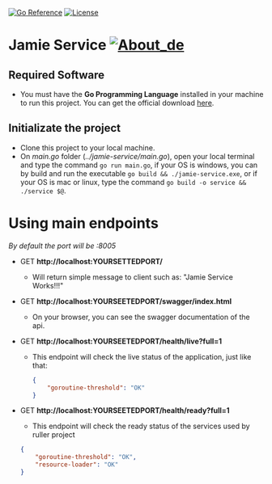 [![Go Reference](https://pkg.go.dev/badge/github.com/abu-lang/goabu.svg)](https://pkg.go.dev/github.com/bancodobrasil/jamie-service)
[![License](https://img.shields.io/badge/License-Apache%202.0-blue.svg)](https://github.com/bancodobrasil/jamie-service/blob/develop/LICENSE)

# Jamie Service [![About_de](https://github.com/yammadev/flag-icons/blob/master/png/BR.png?raw=true)](https://github.com/bancodobrasil/jamie-service/blob/develop/README-PTBR.md)

## Required Software

-   You must have the **Go Programming Language** installed in your machine to run this project. You can get the official download [here](https://go.dev/doc/install).

## Initializate the project

-   Clone this project to your local machine.
- On _main.go_ folder (_../jamie-service/main.go_), open your local terminal and type the command `go run main.go`, if your OS is windows, you can by build and run the executable `go build && ./jamie-service.exe`, or if your OS is mac or linux, type the command `go build -o service && ./service $@`.

# Using main endpoints

_By default the port will be :8005_

-   GET **http://localhost:YOURSETTEDPORT/**

    -   Will return simple message to client such as: "Jamie Service Works!!!"

<!-- -   POST **http://localhost:YOURSEETEDPORT/api/v1/eval**
    -   On this end point you must have to pass a body, witch is the parameters setted by rulesheet folder on the featws-transpiler. Using case 0001 for example the body should be:
        ```json
        {
        	"mynumber": "45"
        }
        ```
        -   Sending the request, response should be something like that: (this response difined by .featws file on ruleshet folder, in that case is false because the condition is mynumber > 12)
        ```json
        {
        	"myboolfeat": false
        }
        ``` -->
-   GET **http://localhost:YOURSEETEDPORT/swagger/index.html**

    -   On your browser, you can see the swagger documentation of the api.

-   GET **http://localhost:YOURSEETEDPORT/health/live?full=1**

    -   This endpoint will check the live status of the application, just like that:
        ```json
        {
        	"goroutine-threshold": "OK"
        }
        ```

-   GET **http://localhost:YOURSEETEDPORT/health/ready?full=1**
    -   This endpoint will check the ready status of the services used by ruller project
    ```json
    {
    	"goroutine-threshold": "OK",
    	"resource-loader": "OK"
    }
    ```
